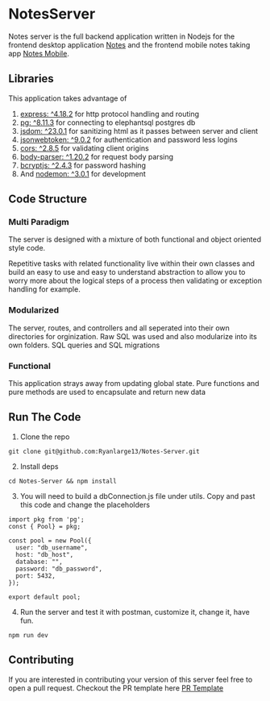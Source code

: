 # NotesServer

Notes server is the full backend application written in Nodejs for the frontend desktop application [Notes](https://github.com/RyanLarge13/Notes) and the frontend mobile notes taking app [Notes Mobile](https://github.com/RyanLarge13/Notes-Native).

## Libraries

This application takes advantage of

1. [express: ^4.18.2](https://www.npmjs.com/package/express) for http protocol handling and routing
2. [pg: ^8.11.3](https://www.npmjs.com/package/pg) for connecting to elephantsql postgres db
3. [jsdom: ^23.0.1](https://www.npmjs.com/package/jsdom) for sanitizing html as it passes between server and client
4. [jsonwebtoken: ^9.0.2](https://www.npmjs.com/package/jsonwebtoken) for authentication and password less logins
5. [cors: ^2.8.5](https://www.npmjs.com/package/cors) for validating client origins
6. [body-parser: ^1.20.2](https://www.npmjs.com/package/body-parser) for request body parsing
7. [bcryptjs: ^2.4.3](https://www.npmjs.com/package/bcryptjs) for password hashing
8. And [nodemon: ^3.0.1](https://www.npmjs.com/package/nodemon) for development

## Code Structure

### Multi Paradigm

The server is designed with a mixture of both functional and object oriented style code.

Repetitive tasks with related functionality live within their own classes and build an easy to use and easy to understand abstraction to allow you to worry more about the logical steps of a process then validating or exception handling for example.

### Modularized

The server, routes, and controllers and all seperated into their own directories for orginization. Raw SQL was used and also modularize into its own folders. SQL queries and SQL migrations

### Functional

This application strays away from updating global state. Pure functions and pure methods are used to encapsulate and return new data

## Run The Code

1. Clone the repo

```
git clone git@github.com:Ryanlarge13/Notes-Server.git
```

2. Install deps

```
cd Notes-Server && npm install
```

3. You will need to build a dbConnection.js file under utils. Copy and past this code and change the placeholders

```
import pkg from 'pg';
const { Pool} = pkg;

const pool = new Pool({
  user: "db_username",
  host: "db_host",
  database: "",
  password: "db_password",
  port: 5432,
});

export default pool;
```

4. Run the server and test it with postman, customize it, change it, have fun.

```
npm run dev
```

## Contributing

If you are interested in contributing your version of this server feel free to open a pull request. Checkout the PR template here [PR Template](./PULL_REQUEST_TEMPLATE)
